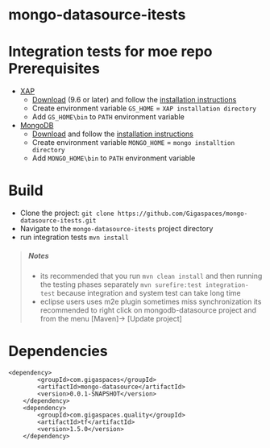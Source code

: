 mongo-datasource-itests
=======================

Integration tests for moe repo
Prerequisites
=============

* [XAP](http://www.gigaspaces.com/xap)
  * [Download](http://www.gigaspaces.com/xap-download) (9.6 or later) and follow the [installation instructions](http://wiki.gigaspaces.com/wiki/display/XAP97/Installation)
  * Create environment variable `GS_HOME` = `XAP installation directory`
  * Add `GS_HOME\bin` to `PATH` environment variable
* [MongoDB](http://www.mongodb.org/)
  * [Download](http://www.mongodb.org/downloads) and follow the [installation instructions](http://docs.mongodb.org/manual/installation/)
  * Create environment variable `MONGO_HOME` = `mongo installtion directory`
  * Add `MONGO_HOME\bin` to `PATH` environment variable

Build
=====

* Clone the project: `git clone https://github.com/Gigaspaces/mongo-datasource-itests.git`
* Navigate to the `mongo-datasource-itests` project directory
* run integration tests `mvn install` 

> ##### Notes #####
> * its recommended that you run `mvn clean install` and then running the testing phases separately `mvn surefire:test integration-test` 
  because integration and system test can take long time
> * eclipse users uses m2e plugin sometimes miss synchronization its recommended to right click on 
  mongodb-datasource project and from the menu [Maven]-> [Update project]



Dependencies
============
    <dependency>
			<groupId>com.gigaspaces</groupId>
			<artifactId>mongo-datasource</artifactId>
			<version>0.0.1-SNAPSHOT</version>
		</dependency>
		<dependency>
			<groupId>com.gigaspaces.quality</groupId>
			<artifactId>tf</artifactId>
			<version>1.5.0</version>
		</dependency>

